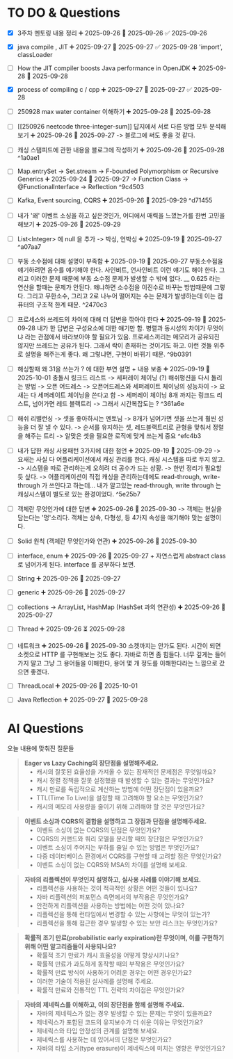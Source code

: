 # TO DO & Questions

- [x] 3주차 멘토링 내용 정리 ➕ 2025-09-26 📅 2025-09-26 ✅ 2025-09-26

- [x] java compile , JIT ➕ 2025-09-27 📅 2025-09-27 ✅ 2025-09-28
	    'import', classLoader

- [ ] How the JIT compiler boosts Java performance in OpenJDK ➕ 2025-09-28 📅 2025-09-28 

- [x] process of compiling c \/ cpp ➕ 2025-09-27 📅 2025-09-27 ✅ 2025-09-28

- [ ] 250928 max water container 이해하기 ➕ 2025-09-28 📅 2025-09-28 

- [ ] [[250926 neetcode three-integer-sum]] 답지에서 서로 다른 방법 모두 분석해보기 ➕ 2025-09-26 📅 2025-09-27 
      -> 블로그에 써도 좋을 것 같다.

- [ ] 캐싱 스탬피드에 관한 내용을 블로그에 작성하기 ➕ 2025-09-26 📅 2025-09-28 
 ^1a0ae1
- [ ] Map.entrySet -> Set.stream -> F-bounded Polymorphism or Recursive Generics  ➕ 2025-09-24 📅 2025-09-27 
      -> Function Class -> @FunctionalInterface -> Reflection 
 ^9c4503
- [ ] Kafka, Event sourcing, CQRS ➕ 2025-09-26 📅 2025-09-29 
 ^d71455

- [ ] 내가 '왜' 이벤트 소싱을 하고 싶은것인가, 어디에서 매력을 느꼈는가를 한번 고민을 해보기  ➕ 2025-09-26 📅 2025-09-29 

- [ ] List\<Integer> 에 null 을 추가 -> 박싱, 언박싱 ➕ 2025-09-19 📅 2025-09-27
 ^a07aa7
 
- [ ] 부동 소수점에 대해 설명이 부족함 ➕ 2025-09-19 📅 2025-09-27 
      부동소수점을 얘기하려면 음수를 얘기해야 한다.
      사인비트, 언사인비트 이런 얘기도 해야 한다.
      그리고 이러한 문제 때문에 부동 소수점 문제가 발생할 수 밖에 없다.
      __
      0.625 라는 연산을 할때는 문제가 안된다.
      왜냐하면 소수점을 이진수로 바꾸는 방법때문에 그렇다. 
      그리고 무한소수, 그리고 2로 나누어 떨어지는 수는 문제가 발생하는데
      이는 컴퓨터의 구조적 한계 때문.
 ^2470c3

- [ ] 프로세스와 쓰레드의 차이에 대해 더 답변을 깎아야 한다 ➕ 2025-09-19 📅 2025-09-28 
      내가 한 답변은 구성요소에 대한 얘기만 함.
      병렬과 동시성의 차이가 무엇이냐 라는 관점에서 바라보아야 할 필요가 있음.
      프로세스끼리는 메모리가 공유되진 않지만 쓰레드는 공유가 된다.
      그래서 락이 존재하는 것이기도 하고.
      이런 것들 위주로 설명을 해주는게 좋다.
      왜 그렇냐면, 구현이 바뀌기 때문. ^9b0391


- [ ] 해싱할때 왜 31을 쓰는가 ? 에 대한 부연 설명 + 내용 보충 ➕ 2025-09-19 📅 2025-10-01 
      충돌시 링크드 리스트 -> 세퍼레이 체이닝 (?)
      해쉬펑션을 다시 돌리는 방법 -> 오픈 어드레스
      -> 오픈어드레스와 세퍼레이트 체이닝의 성능차이
      -> 요새는 다 세퍼레이트 체이닝을 쓴다고 함
      -> 세퍼레이 체이닝 8개 까지는 링크드 리스트, 넘어가면 레드 블랙트리
      -> 그래서 시간복잡도는 ?
       ^361a6e
- [ ] 해쉬 리밸런싱
	  -> 셋을 좋아하시는 멘토님
	  -> 8개가 넘어가면 셋을 쓰는게 훨씬 성능을 더 잘 낼 수 있다.
	  -> 순서를 유지하는 셋, 레드블랙트리로 균형을 맞춰서 정렬을 해주는 트리
	  -> 알맞은 셋을 필요한 로직에 맞게 쓰는게 중요
 ^efc4b3

- [ ] 내가 답한 캐싱 사용패턴 3가지에 대한 첨언 ➕ 2025-09-19 📅 2025-09-29 
      -> 요새는 사실 다 어플리케이션에서 캐싱 관리를 한다. 캐싱 시스템을 따로 두지 않고.
      -> 시스템을 따로 관리하는게 오히려 더 공수가 드는 상황.
      -> 한번 정리가 필요할듯 싶다. 
      -> 어플리케이션이 직접 캐싱을 관리하는데에도 read-through, write-through 가 쓰인다고 하는데...
      내가 알고있는 read-through, write through 는 캐싱시스템이 별도로 있는 환경이었다. ^5e25b7

- [ ] 객체란 무엇인가에 대한 답변 ➕ 2025-09-26 📅 2025-09-30 
      -> 객체는 현실을 담는다는 '멍'소리다. 
      객체는 상속, 다형성, 등 4가지 속성을 얘기해야 맞는 설명이다.

- [ ] Solid 원칙 (객체란 무엇인가와 연관) ➕ 2025-09-26 📅 2025-09-30 

- [ ] interface, enum  ➕ 2025-09-26 📅 2025-09-27 
      +  자연스럽게 abstract class 로 넘어가게 된다. interface 를 공부하다 보면.

- [ ] String ➕ 2025-09-26 📅 2025-09-27

- [ ] generic ➕ 2025-09-26 📅 2025-09-27 

- [ ] collections -> ArrayList, HashMap (HashSet 과의 연관성) ➕ 2025-09-26 📅 2025-09-27 

- [ ] Thread ➕ 2025-09-26 ⏳ 2025-09-28 

- [ ] 네트워크  ➕ 2025-09-26 📅 2025-09-30 
      소켓까지는 안가도 된다. 시간이 되면 소켓으로 HTTP 를 구현해보는 것도 좋다.
      자바로 하면 좀 힘들다.
      너무 깊게는 들어가지 말고 그냥 그 용어들을 이해한다, 용어 몇 개 정도를 이해한다라는
      느낌으로 갔으면 좋겠다.

- [ ] ThreadLocal ➕ 2025-09-26 📅 2025-10-01


- [ ] Java Reflection ➕ 2025-09-27 📅 2025-09-28 


# AI Questions

오늘 내용에 맞춰진 질문들

> **Eager vs Lazy Caching의 장단점을 설명해주세요.**  
>    •  캐시의 잘못된 효율성을 가져올 수 있는 잠재적인 문제점은 무엇일까요?  
>    •  캐시 정렬 정책을 잘못 설정했을 때 발생할 수 있는 결과는 무엇인가요?  
>    •  캐시 만료를 독립적으로 계산하는 방법에 어떤 장단점이 있을까요?  
>    •  TTL(Time To Live)을 설정할 때 고려해야 할 요소는 무엇인가요?  
>    •  캐시의 메모리 사용량을 줄이기 위해 고려해야 할 것은 무엇인가요?

> **이벤트 소싱과 CQRS의 결합을 설명하고 그 장점과 단점을 설명해주세요.**  
>    •  이벤트 소싱이 없는 CQRS의 단점은 무엇인가요?  
>    •  CQRS의 커맨드와 쿼리 모델을 분리할 때의 장단점은 무엇인가요?  
>    •  이벤트 소싱이 주어지는 부하를 줄일 수 있는 방법은 무엇인가요?  
>    •  다중 데이터베이스 환경에서 CQRS를 구현할 때 고려할 점은 무엇인가요?  
>    •  이벤트 소싱이 없는 CQRS와 MSA의 차이를 설명해 보세요.

> **자바의 리플렉션이 무엇인지 설명하고, 실사용 사례를 이야기해 보세요.**  
>    •  리플렉션을 사용하는 것이 적극적인 상황은 어떤 것들이 있나요?  
>    •  자바 리플렉션의 퍼포먼스 측면에서의 부작용은 무엇인가요?  
>    •  안전하게 리플렉션을 사용하는 방법에는 어떤 것이 있나요?  
>    •  리플렉션을 통해 런타임에서 변경할 수 있는 사항에는 무엇이 있는가?  
>    •  리플렉션을 통해 접근한 경우 발생할 수 있는 보안 리스크는 무엇인가요?

> **확률적 조기 만료(probabilistic early expiration)란 무엇이며, 이를 구현하기 위해 어떤 알고리즘들이 사용되나요?**  
>    •  확률적 조기 만료가 캐시 효율성을 어떻게 향상시키나요?  
>    •  확률적 만료가 과도하게 동작할 때의 부작용은 무엇인가요?  
>    •  확률적 만료 방식이 사용하기 어려운 경우는 어떤 경우인가요?  
>    •  이러한 기술이 적용된 실사례를 설명해 주세요.  
>    •  확률적 만료와 전통적인 TTL 전략의 차이점은 무엇인가요?

> **자바의 제네릭스를 이해하고, 이의 장단점을 함께 설명해 주세요.**  
>    •  자바의 제네릭스가 없는 경우 발생할 수 있는 문제는 무엇이 있을까요?  
>    •  제네릭스가 포함된 코드의 유지보수가 더 쉬운 이유는 무엇인가요?  
>    •  제네릭스와 타입 안정성의 관계를 설명해 보세요.  
>    •  제네릭스를 사용하는 데 있어서의 단점은 무엇인가요?  
>    •  자바의 타입 소거(type erasure)이 제네릭스에 미치는 영향은 무엇인가요?

